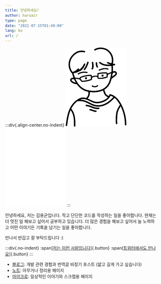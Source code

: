 ```yaml
---
title: 안녕하세요!
author: haruair
type: page
date: "2021-07-15T01:49:00"
lang: ko
url: /
---
```


:::div{.align-center.no-indent}
<img src="../portrait.svg" width="200" alt="It's me" class="light-only" /><img src="../portrait-dark.svg" width="200" alt="It's me" class="dark-only" />
:::

안녕하세요, 저는 김용균입니다. 작고 단단한 코드를 작성하는 일을 좋아합니다. 현재는 더 멋진 일 해보고 싶어서 공부하고 있습니다. 더 많은 경험을 해보고 싶어서 늘 노력하고 어떤 이야기든 기록을 남기는 일을 좋아합니다.

만나서 반갑고 잘 부탁드립니다 :)

:::div{.no-indent}
:span[[저는 이런 사람입니다](/ko/about/)]{.button} :span[[트위터에서도 만나요](https://twitter.com/haruair)]{.button}
:::

- [블로그](/ko/post/): 개발 관련 경험과 번역글 비정기 포스트 (얇고 길게 가고 싶습니다)
- [노트](/ko/notes/): 아무거나 정리용 페이지
- [마이크로](/ko/micro/): 일상적인 이야기와 스크랩용 페이지
